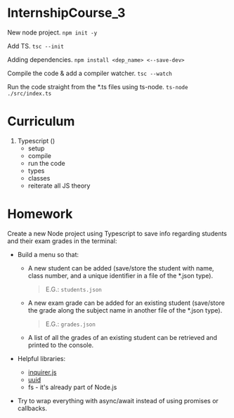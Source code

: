 # InternshipCourse_3

New node project.
`npm init -y`

Add TS.
`tsc --init`

Adding dependencies.
`npm install <dep_name> <--save-dev>`

Compile the code & add a compiler watcher.
`tsc --watch`

Run the code straight from the \*.ts files using ts-node.
`ts-node ./src/index.ts`

# Curriculum

1. Typescript ()
   - setup
   - compile
   - run the code
   - types
   - classes
   - reiterate all JS theory

# Homework

Create a new Node project using Typescript to save info regarding students and their exam grades in the terminal:

- Build a menu so that:

  - A new student can be added (save/store the student with name, class number, and a unique identifier in a file of the \*.json type).
    > E.G.: `students.json`
  - A new exam grade can be added for an existing student (save/store the grade along the subject name in another file of the \*.json type).
    > E.G.: `grades.json`
  - A list of all the grades of an existing student can be retrieved and printed to the console.

- Helpful libraries:

  - [inquirer.js](https://www.npmjs.com/package/inquirer)
  - [uuid](https://www.npmjs.com/package/uuid)
  - fs - it's already part of Node.js

- Try to wrap everything with async/await instead of using promises or callbacks.
